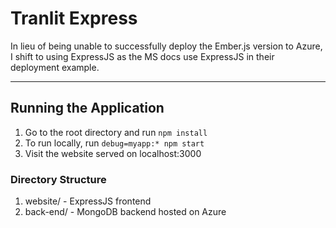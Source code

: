# Tranlit Express
In lieu of being unable to successfully deploy the Ember.js version to Azure, I shift to using
ExpressJS as the MS docs use ExpressJS in their deployment example.

<hr>

## Running the Application

1. Go to the root directory and run ```npm install```
2. To run locally, run ```debug=myapp:* npm start```
3. Visit the website served on localhost:3000

### Directory Structure
1. website/ - ExpressJS frontend
2. back-end/ - MongoDB backend hosted on Azure